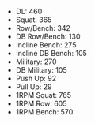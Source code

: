* DL: 460
*  Squat: 365
*  Row/Bench: 342
*  DB Row/Bench: 130
*  Incline Bench: 275
*  Incline DB Bench: 105
*  Military: 270
*  DB Military: 105
*  Push Up: 92
*  Pull Up: 29
*  1RPM Squat: 765
*  1RPM Row: 605
*  1RPM Bench: 570
